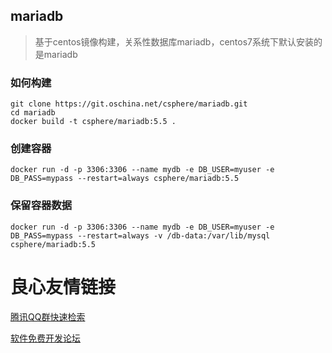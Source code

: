 ## mariadb

> 基于centos镜像构建，关系性数据库mariadb，centos7系统下默认安装的是mariadb

### 如何构建

```
git clone https://git.oschina.net/csphere/mariadb.git
cd mariadb
docker build -t csphere/mariadb:5.5 .
```

### 创建容器

```
docker run -d -p 3306:3306 --name mydb -e DB_USER=myuser -e DB_PASS=mypass --restart=always csphere/mariadb:5.5
```

### 保留容器数据

```
docker run -d -p 3306:3306 --name mydb -e DB_USER=myuser -e DB_PASS=mypass --restart=always -v /db-data:/var/lib/mysql csphere/mariadb:5.5
```


 # 良心友情链接

[腾讯QQ群快速检索](http://u.720life.cn/s/8cf73f7c)

[软件免费开发论坛](http://u.720life.cn/s/bbb01dc0)